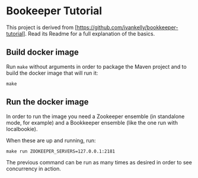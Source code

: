# Bookeeper Tutorial
This project is derived from [https://github.com/ivankelly/bookkeeper-tutorial]. Read its Readme for a full explanation of the basics.
 
## Build docker image

Run `make` without arguments in order to package the Maven project and to build the docker image that will run it:
```
make
```

## Run the docker image

In order to run the image you need a Zookeeper ensemble (in standalone mode, for example) and a Bookkeeper ensemble (like the one run with localbookie).

When these are up and running, run:
```
make run ZOOKEEPER_SERVERS=127.0.0.1:2181
```

The previous command can be run as many times as desired in order to see concurrency in action.

